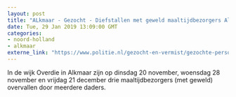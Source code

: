 ```yaml
---
layout: post
title: "ALkmaar - Gezocht - Diefstallen met geweld maaltijdbezorgers Alkmaar"
date: Tue, 29 Jan 2019 13:09:00 GMT
categories: 
- noord-holland 
- alkmaar 
externe_link: "https://www.politie.nl/gezocht-en-vermist/gezochte-personen/2019/januari/04-diefstallen-met-geweld-maaltijdbezorgers-alkmaar.html"
---
```


In de wijk Overdie in Alkmaar zijn op dinsdag 20 november, woensdag 28 november en vrijdag 21 december drie maaltijdbezorgers (met geweld) overvallen door meerdere daders.

